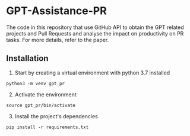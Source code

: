 # GPT-Assistance-PR
The code in this repository that use GitHub API to obtain the GPT related projects and Pull Requests and analyse the impact on productivity on PR tasks. For more details, refer to the paper.

## Installation

1. Start by creating a virtual environment with python 3.7 installed
```Shell
python3 -m venv gpt_pr
``` 

2. Activate the environment
```Shell
source gpt_pr/bin/activate
``` 

3. Install the project's dependencies
```Shell
pip install -r requirements.txt
```
